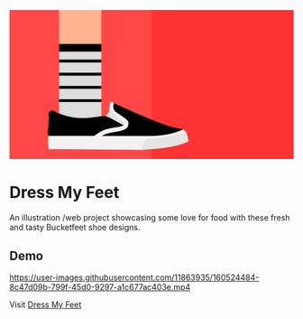 ![Dress My Feet](https://github.com/karencumlat/dressmyfeet/blob/main/public/images/dressmyfeet.svg)

# Dress My Feet

An illustration /web project showcasing some love for food with these fresh and tasty Bucketfeet shoe designs.

## Demo

https://user-images.githubusercontent.com/11863935/160524484-8c47d09b-799f-45d0-9297-a1c677ac403e.mp4


Visit [Dress My Feet](https://karencumlat.github.io/dressmyfeet/)
